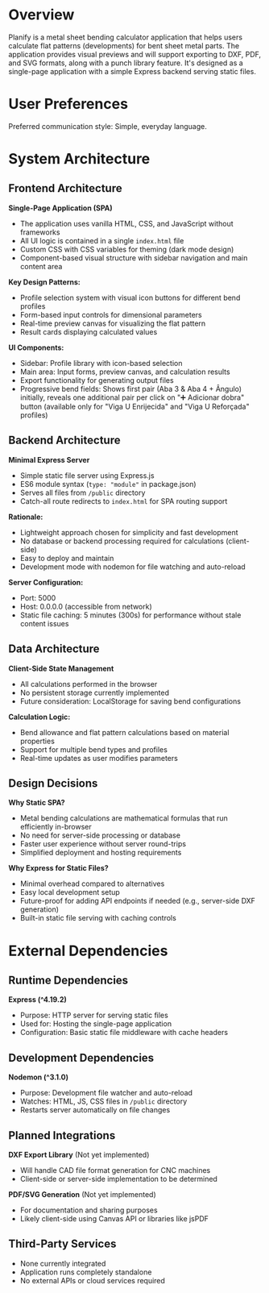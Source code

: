 # Overview

Planify is a metal sheet bending calculator application that helps users calculate flat patterns (developments) for bent sheet metal parts. The application provides visual previews and will support exporting to DXF, PDF, and SVG formats, along with a punch library feature. It's designed as a single-page application with a simple Express backend serving static files.

# User Preferences

Preferred communication style: Simple, everyday language.

# System Architecture

## Frontend Architecture

**Single-Page Application (SPA)**
- The application uses vanilla HTML, CSS, and JavaScript without frameworks
- All UI logic is contained in a single `index.html` file
- Custom CSS with CSS variables for theming (dark mode design)
- Component-based visual structure with sidebar navigation and main content area

**Key Design Patterns:**
- Profile selection system with visual icon buttons for different bend profiles
- Form-based input controls for dimensional parameters
- Real-time preview canvas for visualizing the flat pattern
- Result cards displaying calculated values

**UI Components:**
- Sidebar: Profile library with icon-based selection
- Main area: Input forms, preview canvas, and calculation results
- Export functionality for generating output files
- Progressive bend fields: Shows first pair (Aba 3 & Aba 4 + Ângulo) initially, reveals one additional pair per click on "➕ Adicionar dobra" button (available only for "Viga U Enrijecida" and "Viga U Reforçada" profiles)

## Backend Architecture

**Minimal Express Server**
- Simple static file server using Express.js
- ES6 module syntax (`type: "module"` in package.json)
- Serves all files from `/public` directory
- Catch-all route redirects to `index.html` for SPA routing support

**Rationale:**
- Lightweight approach chosen for simplicity and fast development
- No database or backend processing required for calculations (client-side)
- Easy to deploy and maintain
- Development mode with nodemon for file watching and auto-reload

**Server Configuration:**
- Port: 5000
- Host: 0.0.0.0 (accessible from network)
- Static file caching: 5 minutes (300s) for performance without stale content issues

## Data Architecture

**Client-Side State Management**
- All calculations performed in the browser
- No persistent storage currently implemented
- Future consideration: LocalStorage for saving bend configurations

**Calculation Logic:**
- Bend allowance and flat pattern calculations based on material properties
- Support for multiple bend types and profiles
- Real-time updates as user modifies parameters

## Design Decisions

**Why Static SPA?**
- Metal bending calculations are mathematical formulas that run efficiently in-browser
- No need for server-side processing or database
- Faster user experience without server round-trips
- Simplified deployment and hosting requirements

**Why Express for Static Files?**
- Minimal overhead compared to alternatives
- Easy local development setup
- Future-proof for adding API endpoints if needed (e.g., server-side DXF generation)
- Built-in static file serving with caching controls

# External Dependencies

## Runtime Dependencies

**Express (^4.19.2)**
- Purpose: HTTP server for serving static files
- Used for: Hosting the single-page application
- Configuration: Basic static file middleware with cache headers

## Development Dependencies

**Nodemon (^3.1.0)**
- Purpose: Development file watcher and auto-reload
- Watches: HTML, JS, CSS files in `/public` directory
- Restarts server automatically on file changes

## Planned Integrations

**DXF Export Library** (Not yet implemented)
- Will handle CAD file format generation for CNC machines
- Client-side or server-side implementation to be determined

**PDF/SVG Generation** (Not yet implemented)
- For documentation and sharing purposes
- Likely client-side using Canvas API or libraries like jsPDF

## Third-Party Services

- None currently integrated
- Application runs completely standalone
- No external APIs or cloud services required